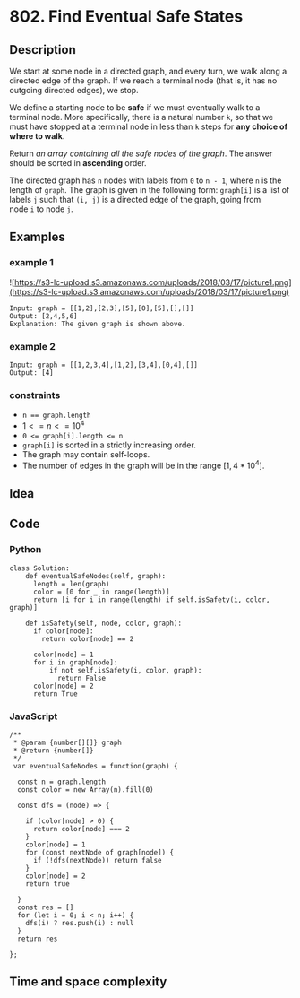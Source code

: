 # 802. Find Eventual Safe States

## Description
We start at some node in a directed graph, and every turn, we walk along a directed edge of the graph. If we reach a terminal node (that is, it has no outgoing directed edges), we stop.

We define a starting node to be **safe** if we must eventually walk to a terminal node. More specifically, there is a natural number `k`, so that we must have stopped at a terminal node in less than `k` steps for **any choice of where to walk**.

Return *an array containing all the safe nodes of the graph*. The answer should be sorted in **ascending** order.

The directed graph has `n` nodes with labels from `0` to `n - 1`, where `n` is the length of `graph`. The graph is given in the following form: `graph[i]` is a list of labels `j` such that `(i, j)` is a directed edge of the graph, going from node `i` to node `j`.

## Examples
### example 1
![https://s3-lc-upload.s3.amazonaws.com/uploads/2018/03/17/picture1.png](https://s3-lc-upload.s3.amazonaws.com/uploads/2018/03/17/picture1.png)
```
Input: graph = [[1,2],[2,3],[5],[0],[5],[],[]]
Output: [2,4,5,6]
Explanation: The given graph is shown above.
```

### example 2
```
Input: graph = [[1,2,3,4],[1,2],[3,4],[0,4],[]]
Output: [4]
```

### constraints
- `n == graph.length`
- $1 <= n <= 10^4$
- `0 <= graph[i].length <= n`
- `graph[i]` is sorted in a strictly increasing order.
- The graph may contain self-loops.
- The number of edges in the graph will be in the range $[1, 4 * 10^4]$.

## Idea

## Code
### Python
```
class Solution:
    def eventualSafeNodes(self, graph):
      length = len(graph)
      color = [0 for _ in range(length)]
      return [i for i in range(length) if self.isSafety(i, color, graph)]
    
    def isSafety(self, node, color, graph):
      if color[node]:
        return color[node] == 2
      
      color[node] = 1
      for i in graph[node]:
          if not self.isSafety(i, color, graph):
            return False
      color[node] = 2
      return True
```

### JavaScript
```
/**
 * @param {number[][]} graph
 * @return {number[]}
 */
 var eventualSafeNodes = function(graph) {
    
  const n = graph.length
  const color = new Array(n).fill(0)

  const dfs = (node) => {

    if (color[node] > 0) {
      return color[node] === 2
    }
    color[node] = 1
    for (const nextNode of graph[node]) {
      if (!dfs(nextNode)) return false
    }
    color[node] = 2
    return true

  }
  const res = []
  for (let i = 0; i < n; i++) {
    dfs(i) ? res.push(i) : null
  }
  return res

};
```

## Time and space complexity